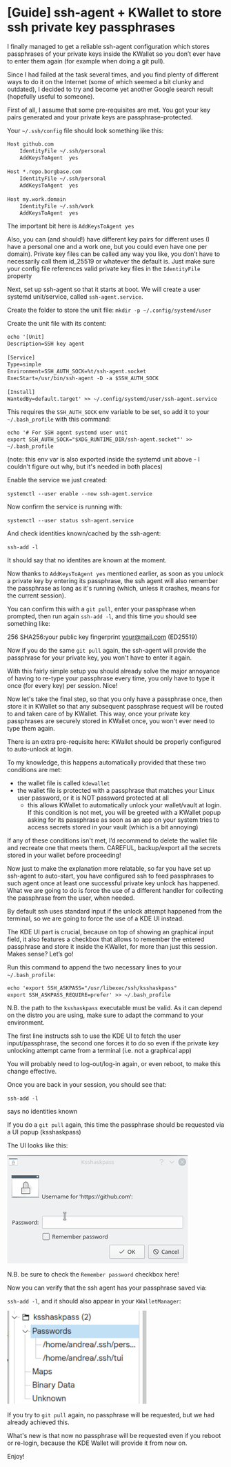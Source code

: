 #  [Guide] ssh-agent + KWallet to store ssh private key passphrases

I finally managed to get a reliable ssh-agent configuration which stores passphrases of your private keys inside the KWallet so you don’t ever have to enter them again (for example when doing a git pull).

Since I had failed at the task several times, and you find plenty of different ways to do it on the Internet (some of which seemed a bit clunky and outdated), I decided to try and become yet another Google search result (hopefully useful to someone).

First of all, I assume that some pre-requisites are met. You got your key pairs generated and your private keys are passphrase-protected.

Your `~/.ssh/config` file should look something like this:

```
Host github.com
    IdentityFile ~/.ssh/personal
    AddKeysToAgent  yes

Host *.repo.borgbase.com
    IdentityFile ~/.ssh/personal
    AddKeysToAgent  yes

Host my.work.domain
    IdentityFile ~/.ssh/work
    AddKeysToAgent  yes
```

The important bit here is `AddKeysToAgent yes`

Also, you can (and should!) have different key pairs for different uses (I have a personal one and a work one, but you could even have one per domain).
Private key files can be called any way you like, you don’t have to necessarily call them id_25519 or whatever the default is. Just make sure your config file references valid private key files in the `IdentityFile` property

Next, set up ssh-agent so that it starts at boot. We will create a user systemd unit/service, called `ssh-agent.service`.

Create the folder to store the unit file:
`mkdir -p ~/.config/systemd/user`

Create the unit file with its content:

```
echo '[Unit]
Description=SSH key agent

[Service]
Type=simple
Environment=SSH_AUTH_SOCK=%t/ssh-agent.socket
ExecStart=/usr/bin/ssh-agent -D -a $SSH_AUTH_SOCK

[Install]
WantedBy=default.target' >> ~/.config/systemd/user/ssh-agent.service
```

This requires the `SSH_AUTH_SOCK` env variable to be set, so add it to your `~/.bash_profile` with this command:

```
echo '# For SSH agent systemd user unit
export SSH_AUTH_SOCK="$XDG_RUNTIME_DIR/ssh-agent.socket"' >> ~/.bash_profile
```

(note: this env var is also exported inside the systemd unit above - I couldn't figure out why, but it's needed in both places)

Enable the service we just created:

`systemctl --user enable --now ssh-agent.service`

Now confirm the service is running with:

`systemctl --user status ssh-agent.service`

And check identities known/cached by the ssh-agent:

`ssh-add -l`

It should say that no identites are known at the moment.

Now thanks to `AddKeysToAgent yes` mentioned earlier, as soon as you unlock a private key by entering its passphrase, the ssh agent will also remember the passphrase as long as it's running (which, unless it crashes, means for the current session).

You can confirm this with a `git pull`, enter your passphrase when prompted, then run again `ssh-add -l`, and this time you should see something like:

256 SHA256:your public key fingerprint your@mail.com (ED25519)

Now if you do the same `git pull` again, the ssh-agent will provide the passphrase for your private key, you won't have to enter it again.

With this fairly simple setup you should already solve the major annoyance of having to re-type your passphrase every time, you only have to type it once (for every key) per session. Nice!

Now let's take the final step, so that you only have a passphrase once, then store it in KWallet so that any subsequent passphrase request will be routed to and taken care of by KWallet.
This way, once your private key passphrases are securely stored in KWallet once, you won't ever need to type them again.

There is an extra pre-requisite here: KWallet should be properly configured to auto-unlock at login.

To my knowledge, this happens automatically provided that these two conditions are met:
- the wallet file is called `kdewallet`
- the wallet file is protected with a passphrase that matches your Linux user password, or it is NOT password protected at all
  - this allows KWallet to automatically unlock your wallet/vault at login. If this condition is not met, you will be greeted with a KWallet popup asking for its passphrase as soon as an app on your system tries to access secrets stored in your vault (which is a bit annoying)

If any of these conditions isn't met, I’d recommend to delete the wallet file and recreate one that meets them.
CAREFUL, backup/export all the secrets stored in your wallet before proceeding!

Now just to make the explanation more relatable, so far you have set up ssh-agent to auto-start, you have configured ssh to feed passphrases to such agent once at least one successful private key unlock has happened. What we are going to do is force the use of a different handler for collecting the passphrase from the user, when needed.

By default ssh uses standard input if the unlock attempt happened from the terminal, so we are going to force the use of a KDE UI instead.

The KDE UI part is crucial, because on top of showing an graphical input field, it also features a checkbox that allows to remember the entered passphrase and store it inside the KWallet, for more than just this session. Makes sense? Let’s go!

Run this command to append the two necessary lines to your `~/.bash_profile`:

```
echo 'export SSH_ASKPASS="/usr/libexec/ssh/ksshaskpass"
export SSH_ASKPASS_REQUIRE=prefer' >> ~/.bash_profile
```

N.B. the path to the `ksshaskpass` executable must be valid. As it can depend on the distro you are using, make sure to adapt the command to your environment.

The first line instructs ssh to use the KDE UI to fetch the user input/passphrase, the second one forces it to do so even if the private key unlocking attempt came from a terminal (i.e. not a graphical app)

You will probably need to log-out/log-in again, or even reboot, to make this change effective.

Once you are back in your session, you should see that:

`ssh-add -l`

says no identities known

If you do a `git pull` again, this time the passphrase should be requested via a UI popup (ksshaskpass)

The UI looks like this:

![A screenshot showing a ksshaskpass popup with an input field to capture the private key passphrase, and a checkbox labeled 'Remember password' underneath it](4c89e6435223baae36d09bac57890d5f9940d633.png "ksshaskpass popup to capture private key passphrase")

N.B. be sure to check the `Remember password` checkbox here!

Now you can verify that the ssh agent has your passphrase saved via:

`ssh-add -l`, and it should also appear in your `KWalletManager`:

![A screenshot showing kwallet entries corresponding to the private key passphrases](b87f382a390656cf504478959102f22c4c840bbc.png "kwallet showing stored secrets for ssh private keys")

If you try to `git pull` again, no passphrase will be requested, but we had already achieved this.

What's new is that now no passphrase will be requested even if you reboot or re-login, because the KDE Wallet will provide it from now on.

Enjoy!
